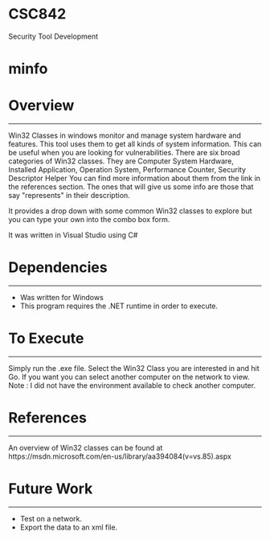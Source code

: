 # CSC842
Security Tool Development

<h1>minfo</h1>

<h1>Overview</h1>
<hr />
<p>Win32 Classes in windows monitor and manage system hardware and features. This tool uses them to get all kinds of system information.  This can be useful when you are looking for vulnerabilities. There are six broad categories of Win32 classes. They are Computer System Hardware, Installed Application, Operation System, Performance Counter, Security Descriptor Helper   You can find more information about them from the link in the references section. The ones that will give us some info are those that say "represents" in their description.</p>
<p>It provides a drop down with some common Win32 classes to explore but you can type your own into the combo box form.</p>
<p>It was written in Visual Studio using C#</p>

<h1>Dependencies</h1>
<hr />
<ul>
<li>Was written for Windows</li>
<li>This program requires the .NET runtime in order to execute.</li>
</ul>

<h1>To Execute</h1>
<hr />
<p>Simply run the .exe file. Select the Win32 Class you are interested in and hit Go.  If you want you can select another computer on the network to view. Note : I did not have the environment available to check another computer.</p>

<h1>References</h1>
<hr />
<p>An overview of Win32 classes can be found at https://msdn.microsoft.com/en-us/library/aa394084(v=vs.85).aspx</p>

<h1>Future Work</h1>
<hr />
<ul>
<li>Test on a network.</li>
<li>Export the data to an xml file.</li>
</ul>
